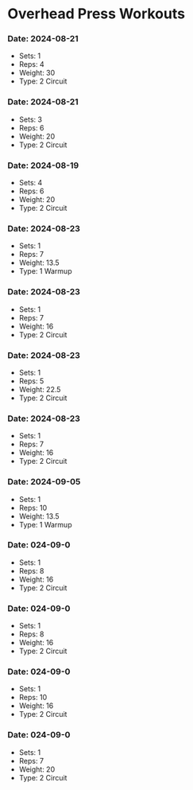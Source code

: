 # Overhead Press Workouts

### Date: 2024-08-21
- Sets: 1
- Reps: 4
- Weight: 30
- Type:  2 Circuit

### Date: 2024-08-21
- Sets: 3
- Reps: 6
- Weight: 20
- Type:  2 Circuit

### Date: 2024-08-19
- Sets: 4
- Reps: 6
- Weight: 20
- Type:  2 Circuit

### Date: 2024-08-23
- Sets: 1
- Reps: 7
- Weight: 13.5
- Type: 1 Warmup

### Date: 2024-08-23
- Sets: 1
- Reps: 7
- Weight: 16
- Type:  2 Circuit

### Date: 2024-08-23
- Sets: 1
- Reps: 5
- Weight: 22.5
- Type:  2 Circuit

### Date: 2024-08-23
- Sets: 1
- Reps: 7
- Weight: 16
- Type:  2 Circuit

### Date: 2024-09-05
- Sets: 1
- Reps: 10
- Weight: 13.5
- Type: 1 Warmup

### Date: 024-09-0
- Sets: 1
- Reps: 8
- Weight: 16
- Type:  2 Circuit

### Date: 024-09-0
- Sets: 1
- Reps: 8
- Weight: 16
- Type:  2 Circuit

### Date: 024-09-0
- Sets: 1
- Reps: 10
- Weight: 16
- Type:  2 Circuit

### Date: 024-09-0
- Sets: 1
- Reps: 7
- Weight: 20
- Type:  2 Circuit

